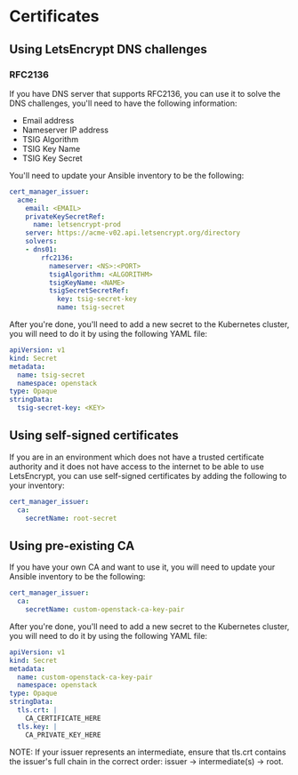 # Certificates

## Using LetsEncrypt DNS challenges

### RFC2136

If you have DNS server that supports RFC2136, you can use it to solve the DNS
challenges, you'll need to have the following information:

- Email address
- Nameserver IP address
- TSIG Algorithm
- TSIG Key Name
- TSIG Key Secret

You'll need to update your Ansible inventory to be the following:

```yaml
cert_manager_issuer:
  acme:
    email: <EMAIL>
    privateKeySecretRef:
      name: letsencrypt-prod
    server: https://acme-v02.api.letsencrypt.org/directory
    solvers:
    - dns01:
        rfc2136:
          nameserver: <NS>:<PORT>
          tsigAlgorithm: <ALGORITHM>
          tsigKeyName: <NAME>
          tsigSecretSecretRef:
            key: tsig-secret-key
            name: tsig-secret
```

After you're done, you'll need to add a new secret to the Kubernetes cluster,
you will need to do it by using the following YAML file:

```yaml
apiVersion: v1
kind: Secret
metadata:
  name: tsig-secret
  namespace: openstack
type: Opaque
stringData:
  tsig-secret-key: <KEY>
```

## Using self-signed certificates

If you are in an environment which does not have a trusted certificate authority
and it does not have access to the internet to be able to use LetsEncrypt, you
can use self-signed certificates by adding the following to your inventory:

```yaml
cert_manager_issuer:
  ca:
    secretName: root-secret
```

## Using pre-existing CA

If you have your own CA and want to use it, you will need to update your Ansible inventory to be the following:

```yaml
cert_manager_issuer:
  ca:
    secretName: custom-openstack-ca-key-pair
```

After you're done, you'll need to add a new secret to the Kubernetes cluster,
you will need to do it by using the following YAML file:

```yaml
apiVersion: v1
kind: Secret
metadata:
  name: custom-openstack-ca-key-pair
  namespace: openstack
type: Opaque
stringData:
  tls.crt: |
    CA_CERTIFICATE_HERE
  tls.key: |
    CA_PRIVATE_KEY_HERE
```
NOTE: If your issuer represents an intermediate, ensure that tls.crt contains the issuer's full chain in the correct order: issuer -> intermediate(s) -> root.
